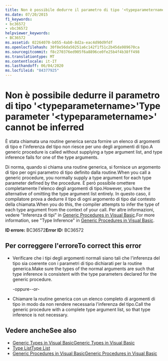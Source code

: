 ```yaml
---
title: Non è possibile dedurre il parametro di tipo '<typeparametername>'
ms.date: 07/20/2015
f1_keywords:
- bc36572
- vbc36572
helpviewer_keywords:
- BC36572
ms.assetid: 02264070-b055-4ab0-8d2a-eac4d90d9fdf
ms.openlocfilehash: 30f8e56da50251a6c142f1f51c2b45da989670ca
ms.sourcegitcommit: f8c270376ed905f6a8896ce0fe25b4f4b38ff498
ms.translationtype: MT
ms.contentlocale: it-IT
ms.lasthandoff: 06/04/2020
ms.locfileid: "84377925"
---
```

# <a name="type-parameter-typeparametername-cannot-be-inferred"></a><span data-ttu-id="a3703-102">Non è possibile dedurre il parametro di tipo '\<typeparametername>'</span><span class="sxs-lookup"><span data-stu-id="a3703-102">Type parameter '\<typeparametername>' cannot be inferred</span></span>
<span data-ttu-id="a3703-103">È stata chiamata una routine generica senza fornire un elenco di argomenti di tipo e l'inferenza del tipo non riesce per uno degli argomenti di tipo.</span><span class="sxs-lookup"><span data-stu-id="a3703-103">A generic procedure is called without supplying a type argument list, and type inference fails for one of the type arguments.</span></span>  
  
 <span data-ttu-id="a3703-104">Di norma, quando si chiama una routine generica, si fornisce un argomento di tipo per ogni parametro di tipo definito dalla routine.</span><span class="sxs-lookup"><span data-stu-id="a3703-104">When you call a generic procedure, you normally supply a type argument for each type parameter defined by the procedure.</span></span> <span data-ttu-id="a3703-105">È però possibile omettere completamente l'elenco degli argomenti di tipo.</span><span class="sxs-lookup"><span data-stu-id="a3703-105">However, you have the alternative of omitting the type argument list entirely.</span></span> <span data-ttu-id="a3703-106">In questo caso, il compilatore prova a dedurre il tipo di ogni argomento di tipo dal contesto della chiamata.</span><span class="sxs-lookup"><span data-stu-id="a3703-106">When you do this, the compiler attempts to infer the type of each type argument from the context of your call.</span></span> <span data-ttu-id="a3703-107">Per altre informazioni, vedere "Inferenza di tipi" in [Generic Procedures in Visual Basic](../programming-guide/language-features/data-types/generic-procedures.md).</span><span class="sxs-lookup"><span data-stu-id="a3703-107">For more information, see "Type Inference" in [Generic Procedures in Visual Basic](../programming-guide/language-features/data-types/generic-procedures.md).</span></span>  
  
 <span data-ttu-id="a3703-108">**ID errore:** BC36572</span><span class="sxs-lookup"><span data-stu-id="a3703-108">**Error ID:** BC36572</span></span>  
  
## <a name="to-correct-this-error"></a><span data-ttu-id="a3703-109">Per correggere l'errore</span><span class="sxs-lookup"><span data-stu-id="a3703-109">To correct this error</span></span>  
  
- <span data-ttu-id="a3703-110">Verificare che i tipi degli argomenti normali siano tali che l'inferenza del tipo sia coerente con i parametri di tipo dichiarati per la routine generica.</span><span class="sxs-lookup"><span data-stu-id="a3703-110">Make sure the types of the normal arguments are such that type inference is consistent with the type parameters declared for the generic procedure.</span></span>  
  
     <span data-ttu-id="a3703-111">-oppure-</span><span class="sxs-lookup"><span data-stu-id="a3703-111">-or-</span></span>  
  
- <span data-ttu-id="a3703-112">Chiamare la routine generica con un elenco completo di argomenti di tipo in modo da non rendere necessaria l'inferenza del tipo.</span><span class="sxs-lookup"><span data-stu-id="a3703-112">Call the generic procedure with a complete type argument list, so that type inference is not necessary.</span></span>  
  
## <a name="see-also"></a><span data-ttu-id="a3703-113">Vedere anche</span><span class="sxs-lookup"><span data-stu-id="a3703-113">See also</span></span>

- [<span data-ttu-id="a3703-114">Generic Types in Visual Basic</span><span class="sxs-lookup"><span data-stu-id="a3703-114">Generic Types in Visual Basic</span></span>](../programming-guide/language-features/data-types/generic-types.md)
- [<span data-ttu-id="a3703-115">Type List</span><span class="sxs-lookup"><span data-stu-id="a3703-115">Type List</span></span>](../language-reference/statements/type-list.md)
- [<span data-ttu-id="a3703-116">Generic Procedures in Visual Basic</span><span class="sxs-lookup"><span data-stu-id="a3703-116">Generic Procedures in Visual Basic</span></span>](../programming-guide/language-features/data-types/generic-procedures.md)
